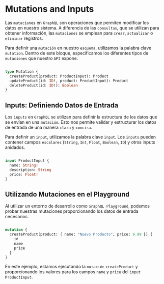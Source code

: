 # Mutations and Inputs

Las `mutaciones` en `GraphQL` son operaciones que permiten modificar los datos en nuestro sistema. A diferencia de las `consultas`, que se utilizan para obtener información, las `mutaciones` se emplean para `crear`, `actualizar` o `eliminar` registros.

Para definir una `mutación` en nuestro `esquema`, utilizamos la palabra clave `mutation`. Dentro de este bloque, especificamos los diferentes tipos de `mutaciones` que nuestro `API` expone.

```GraphQL

type Mutation {
  createProduct(product: ProductInput): Product
  updateProduct(id: ID!, product: ProductInput): Product
  deleteProduct(id: ID!): Boolean
}
```

## Inputs: Definiendo Datos de Entrada

Los `inputs` en `GraphQL` se utilizan para definir la estructura de los datos que se envían en una `mutación`. Esto nos permite validar y estructurar los datos de entrada de una manera `clara` y `concisa`.

Para definir un `input`, utilizamos la palabra clave `input`. Los `inputs` pueden contener campos `escalares` (`String`, `Int`, `Float`, `Boolean`, `ID`) y otros inputs anidados.

```GraphQL

input ProductInput {
  name: String!
  description: String
  price: Float!
}
```

## Utilizando Mutaciones en el Playground

Al utilizar un entorno de desarrollo como `GraphQL Playground`, podemos probar nuestras mutaciones proporcionando los datos de entrada necesarios.

```GraphQL

mutation {
  createProduct(product: { name: "Nuevo Producto", price: 9.99 }) {
    id
    name
    price
  }
}
```

En este ejemplo, estamos ejecutando la `mutación` `createProduct` y proporcionando los valores para los campos `name` y `price` del `input` `ProductInput`.
